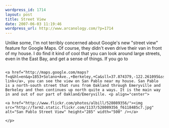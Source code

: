 ```yaml
--- 
wordpress_id: 1714
layout: post
title: Street View
date: 2007-06-03 11:19:46
wordpress_url: http://www.arcanology.com/?p=1714
---
```

Unlike some, I'm not terribly concerned about Google's new "street view" feature for Google Maps. Of course, they didn't even drive their van in front of my house. I do find it kind of cool that you can look around large streets, even in the East Bay, and get a sense of things. If you go to 
                                                                                                                                                                                                                                                                                                                                                                                                                                                                                                                                                                                                                                                                                                                                                                                                                                                        
                                                                                                                                                                                                                                                                                                                                                                                                                                                                                                                                                                                                                                                                                                                                                                                                                                                        <a href="http://maps.google.com/maps?f=q&hl=en&q=1853+Solano+Ave.,+Berkeley,+Ca&sll=37.874379,-122.261095&sspn=0.046477,0.063944&ie=UTF8&om=0&layer=c&cbll=37.849769,-122.285863&cbp=1,433.947125703376,0.51456807219488,0&ll=37.853085,-122.283862&spn=0.011402,0.023346&z=16">this link</a>, you can see the view on San Pablo near my house. San Pablo is a north-south street that runs from Oakland through Emeryville and Berkeley and then continues up north quite a ways. It is the main way in and out of our part of Oakland/Emeryville. <p align="center">
                                                                                                                                                                                                                                                                                                                                                                                                                                                                                                                                                                                                                                                                                                                                                                                                                                                          <a href="http://www.flickr.com/photos/albill/528089356/"><img src="http://farm2.static.flickr.com/1137/528089356_f6118485c7.jpg" alt="San Pablo Street View" height="285" width="500" /></a>
                                                                                                                                                                                                                                                                                                                                                                                                                                                                                                                                                                                                                                                                                                                                                                                                                                                        </p>